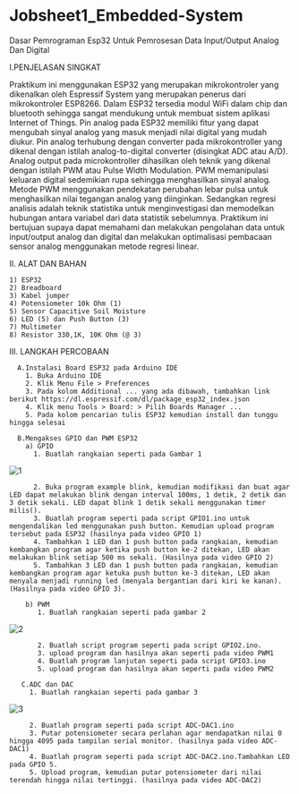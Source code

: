 # Jobsheet1_Embedded-System
Dasar Pemrograman Esp32 Untuk Pemrosesan Data Input/Output Analog Dan Digital

I.PENJELASAN SINGKAT

Praktikum ini menggunakan ESP32 yang merupakan mikrokontroler yang dikenalkan oleh Espressif System yang merupakan penerus dari mikrokontroler ESP8266. Dalam ESP32 tersedia modul WiFi dalam chip dan bluetooth sehingga sangat mendukung untuk membuat sistem aplikasi Internet of Things. Pin analog pada ESP32 memiliki fitur yang dapat mengubah sinyal analog yang masuk menjadi nilai digital yang mudah diukur. Pin analog terhubung dengan converter pada mikrokontroller yang dikenal dengan istilah analog-to-digital converter (disingkat ADC atau A/D). Analog output pada microkontroller dihasilkan oleh teknik yang dikenal dengan istilah PWM atau Pulse Width Modulation. PWM memanipulasi keluaran digital sedemikian rupa sehingga menghasilkan sinyal analog. Metode PWM menggunakan pendekatan perubahan lebar pulsa untuk menghasilkan nilai tegangan analog yang diinginkan. Sedangkan regresi analisis adalah teknik statistika untuk menginvestigasi dan memodelkan hubungan antara variabel dari data statistik sebelumnya. Praktikum ini bertujuan supaya dapat memahami dan melakukan pengolahan data untuk input/output analog dan digital dan melakukan optimalisasi pembacaan sensor analog menggunakan metode regresi linear.

II. ALAT DAN BAHAN 

    1) ESP32 
    2) Breadboard 
    3) Kabel jumper 
    4) Potensiometer 10k Ohm (1)
    5) Sensor Capacitive Soil Moisture 
    6) LED (5) dan Push Button (3)
    7) Multimeter 
    8) Resistor 330,1K, 10K Ohm (@ 3)

III. LANGKAH PERCOBAAN 

      A.Instalasi Board ESP32 pada Arduino IDE 
        1. Buka Arduino IDE 
        2. Klik Menu File > Preferences
        3. Pada kolom Additional ... yang ada dibawah, tambahkan link berikut https://dl.espressif.com/dl/package_esp32_index.json 
        4. Klik menu Tools > Board: > Pilih Boards Manager ...
        5. Pada kolom pencarian tulis ESP32 kemudian install dan tunggu hingga selesai
        
      B.Mengakses GPIO dan PWM ESP32
        a) GPIO
          1. Buatlah rangkaian seperti pada Gambar 1    
![1](https://user-images.githubusercontent.com/121161133/209552320-5606302a-75c8-4d8e-9bf6-211c79cf5dfc.png)
     
          2. Buka program example blink, kemudian modifikasi dan buat agar LED dapat melakukan blink dengan interval 100ms, 1 detik, 2 detik dan 3 detik sekali. LED dapat blink 1 detik sekali menggunakan timer milis().
          3. Buatlah program seperti pada script GPIO1.ino untuk mengendalikan led menggunakan push button. Kemudian upload program tersebut pada ESP32 (hasilnya pada video GPIO 1)
          4. Tambahkan 1 LED dan 1 push button pada rangkaian, kemudian kembangkan program agar ketika push button ke-2 ditekan, LED akan melakukan blink setiap 500 ms sekali. (Hasilnya pada video GPIO 2)
          5. Tambahkan 3 LED dan 1 push button pada rangkaian, kemudian kembangkan program agar ketuka push button ke-3 ditekan, LED akan menyala menjadi running led (menyala bergantian dari kiri ke kanan). (Hasilnya pada video GPIO 3).
          
        b) PWM 
           1. Buatlah rangkaian seperti pada gambar 2
![2](https://user-images.githubusercontent.com/121161133/209552694-acdca979-9e74-4d8a-a38f-4d32bc8b586d.png)

           2. Buatlah script program seperti pada script GPIO2.ino.
           3. upload program dan hasilnya akan seperti pada video PWM1
           4. Buatlah program lanjutan seperti pada script GPIO3.ino
           5. upload program dan hasilnya akan seperti pada video PWM2

       C.ADC dan DAC 
         1. Buatlah rangkaian seperti pada gambar 3
![3](https://user-images.githubusercontent.com/121161133/209552883-4ae204c2-588f-4ed7-bec1-c92816e58ef3.png)

         2. Buatlah program seperti pada script ADC-DAC1.ino
         3. Putar potensiometer secara perlahan agar mendapatkan nilai 0 hingga 4095 pada tampilan serial monitor. (hasilnya pada video ADC-DAC1)
         4. Buatlah program seperti pada script ADC-DAC2.ino.Tambahkan LED pada GPIO 5.
         5. Upload program, kemudian putar potensiometer dari nilai terendah hingga nilai tertinggi. (hasilnya pada video ADC-DAC2)



